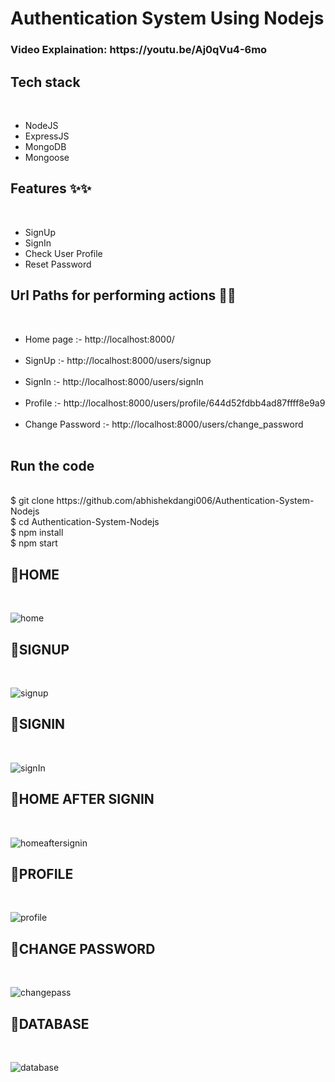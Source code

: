 <h1>Authentication System Using Nodejs</h1>


<h3>Video Explaination: https://youtu.be/Aj0qVu4-6mo</h3> 

<h2>Tech stack </h2><br>
<ul>
 <li>NodeJS </li>
 <li>ExpressJS</li> 
 <li>MongoDB </li>
 <li>Mongoose </li>
</ul>

<h2>Features ✨✨</h2> <br>
<ul>
    <li>SignUp</li>
    <li>SignIn</li> 
    <li>Check User Profile</li> 
    <li>Reset Password</li> 
</ul>

<h2>Url Paths for performing actions 🔗🔗</h2> <br>
<ul>
    <li>Home page :- http://localhost:8000/ </li><br>
    <li>SignUp :- http://localhost:8000/users/signup </li><br>
    <li>SignIn :- http://localhost:8000/users/signIn </li><br>
    <li>Profile :- http://localhost:8000/users/profile/644d52fdbb4ad87ffff8e9a9 </li><br>
    <li>Change Password :- http://localhost:8000/users/change_password </li><br>
    </ul>

<h2>Run the code</h2> <br>
    $ git clone https://github.com/abhishekdangi006/Authentication-System-Nodejs <br>
    $ cd Authentication-System-Nodejs <br>
    $ npm install <br>
    $ npm start <br>
    
<h2>🔴HOME</h2> <br>

![home](https://user-images.githubusercontent.com/76874880/235316201-9e5937cc-37e5-485a-9aa6-64743a3622bd.PNG)

<h2>🔴SIGNUP</h2> <br>

![signup](https://user-images.githubusercontent.com/76874880/235316209-288405d1-1b6a-449c-a9d7-056e1254810d.PNG)

<h2>🔴SIGNIN</h2> <br>

![signIn](https://user-images.githubusercontent.com/76874880/235316212-f832b6f3-e9b8-4019-bb10-d8b229fd5812.PNG)

<h2>🔴HOME AFTER SIGNIN</h2> <br>

![homeaftersignin](https://user-images.githubusercontent.com/76874880/235316214-2d249b2b-d3e7-44d1-b830-526669314402.PNG)

<h2>🔴PROFILE</h2> <br>

![profile](https://user-images.githubusercontent.com/76874880/235316223-d3d113ee-626a-4478-8911-b49af2bbd8f0.PNG)

<h2>🔴CHANGE PASSWORD</h2> <br>

![changepass](https://user-images.githubusercontent.com/76874880/235316230-d0753997-ce41-4f03-8653-2846a3e4682b.PNG)

<h2>🔴DATABASE</h2> <br>

![database](https://user-images.githubusercontent.com/76874880/235316233-681a7c5b-fc66-4b91-896c-39a3330aad8e.PNG)
